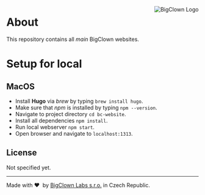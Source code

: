 <a href="https://www.bigclown.com"><img src="https://s3.eu-central-1.amazonaws.com/bigclown/gh-readme-logo.png" alt="BigClown Logo" align="right"></a>

# About

This repository contains all *main* BigClown websites.


# Setup for local


## MacOS

- Install **Hugo** via *brew* by typing `brew install hugo`.
- Make sure that *npm* is installed by typing `npm --version`.
- Navigate to project directory `cd bc-website`.
- Install all dependencies `npm install`.
- Run local webserver `npm start`.
- Open browser and navigate to `localhost:1313`.

## License

Not specified yet.

---

Made with &#x2764;&nbsp; by [BigClown Labs s.r.o.](https://www.bigclown.com) in Czech Republic.